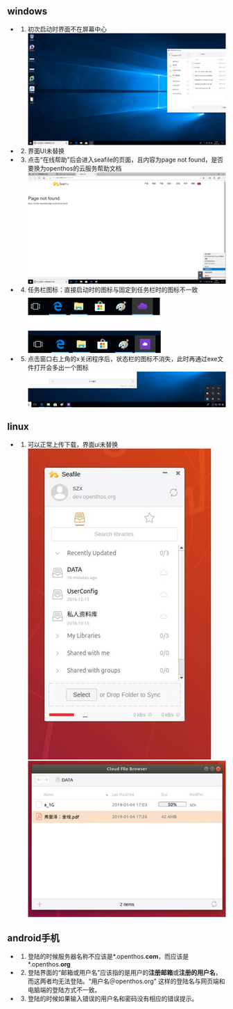 ## windows
- 1. 初次启动时界面不在屏幕中心  
![](../../../picture/seafile_clientinit.png)
- 2. 界面UI未替换
- 3. 点击“在线帮助”后会进入seafile的页面，且内容为page not found，是否要换为openthos的云服务帮助文档  
![](../../../picture/seafile_clienthelp.png)
- 4. 任务栏图标：直接启动时的图标与固定到任务栏时的图标不一致  
![](../../../picture/seafile_clienticon1.png)
- 5. 点击窗口右上角的x关闭程序后，状态栏的图标不消失，此时再通过exe文件打开会多出一个图标  
![](../../../picture/seafile_clienticon2.png)

## linux
- 1. 可以正常上传下载，界面ui未替换  
![](../../../picture/seafile_linux1.jpg)  
![](../../../picture/seafile_linux2.jpg)

## android手机
- 1. 登陆的时候服务器名称不应该是\*.openthos.**com**，而应该是\*.openthos.**org**
- 2. 登陆界面的“邮箱或用户名”应该指的是用户的**注册邮箱**或**注册的用户名**，而这两者均无法登陆。“用户名＠openthos.org" 这样的登陆名与网页端和电脑端的登陆方式不一致。
- 3. 登陆的时候如果输入错误的用户名和密码没有相应的错误提示。
